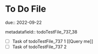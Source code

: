 # To Do File

due:: 2022-09-22

metadatafield:: todoTestFile_737\_38

- [ ] Task of todoTestFile_737 1 [[Query me]]
- [ ] Task of todoTestFile_737 2
